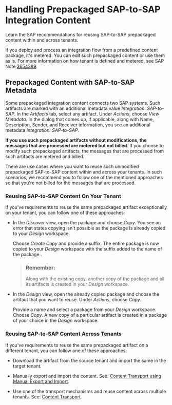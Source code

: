 <!-- loio2dc4d8736eec4a6089ea81bdfcf311ff -->

# Handling Prepackaged SAP-to-SAP Integration Content

Learn the SAP recommendations for reusing SAP-to-SAP prepackaged content within and across tenants.

If you deploy and process an integration flow from a predefined content package, it's metered. You can edit such prepackaged content or use them as is. For more information on how tenant is defined and metered, see SAP Note [3654389](https://launchpad.support.sap.com/#/notes/3654389).



<a name="loio2dc4d8736eec4a6089ea81bdfcf311ff__section_jf2_dgj_gyb"/>

## Prepackaged Content with SAP-to-SAP Metadata

Some prepackaged integration content connects two SAP systems. Such artifacts are marked with an additional metadata value *Integration: SAP-to-SAP*. In the *Artifacts* tab, select any artifact. Under *Actions*, choose *View Metadata*. In the dialog that comes up, if applicable, along with Name, Description, Sender, and Receiver information, you see an additional metadata *Integration: SAP-to-SAP*.

**If you use such prepackaged artifacts without modifications, the messages that are processed are metered but not billed**. If you choose to modify such prepackaged artifacts, the messages that are processed from such artifacts are metered and billed.

There are use cases where you want to reuse such unmodified prepackaged SAP-to-SAP content within and across your tenants. In such scenarios, we recommend you to follow one of the mentioned approaches so that you're not billed for the messages that are processed.



### Reusing SAP-to-SAP Content On Your Tenant

If you've requirements to reuse the same prepackaged artifact exceptionally on your tenant, you can follow one of these approaches:

-   In the *Discover* view, open the package and choose *Copy*. You see an error that states copying isn't possible as the package is already copied to your *Design* workspace.

    Choose *Create Copy* and provide a suffix. The entire package is now copied to your *Design* workspace with the suffix added to the name of the package .

    > ### Remember:  
    > Along with the existing copy, another copy of the package and all its artifacts is created in your *Design* workspace.

-   In the *Design* view, open the already copied package and choose the artifact that you want to reuse. Under *Actions*, choose *Copy*.

    Provide a name and select a package from your *Design* workspace. Choose *Copy*. A new copy of a particular artifact is created in a package of your choice in the *Design* workspace.




### Reusing SAP-to-SAP Content Across Tenants

If you've requirements to reuse the same prepackaged artifact on a different tenant, you can follow one of these approaches:

-   Download the artifact from the source tenant and import the same in the target tenant.

-   Manually export and import the content. See: [Content Transport using Manual Export and Import](content-transport-using-manual-export-and-import-fd23e14.md).

-   Use one of the transport mechanisms and reuse content across multiple tenants. See: [Content Transport](content-transport-e3c79d6.md).


